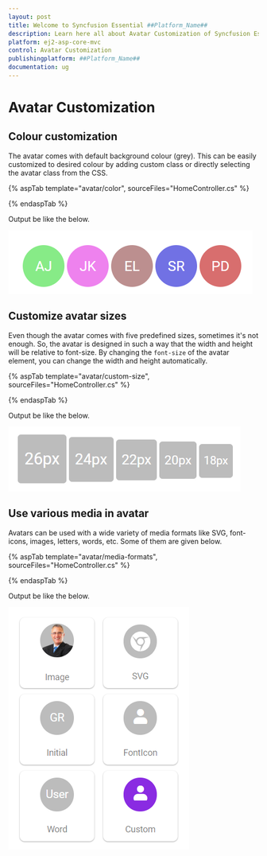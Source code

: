 ```yaml
---
layout: post
title: Welcome to Syncfusion Essential ##Platform_Name##
description: Learn here all about Avatar Customization of Syncfusion Essential ##Platform_Name## widgets based on HTML5 and jQuery.
platform: ej2-asp-core-mvc
control: Avatar Customization
publishingplatform: ##Platform_Name##
documentation: ug
---
```


# Avatar Customization

## Colour customization

The avatar comes with default background colour (grey). This can be easily customized to desired colour by adding
custom class or directly selecting the avatar class from the CSS.

{% aspTab template="avatar/color", sourceFiles="HomeController.cs" %}

{% endaspTab %}

Output be like the below.

![Avatar Color](../images/color.PNG)

## Customize avatar sizes

Even though the avatar comes with five predefined sizes, sometimes it's not enough. So, the avatar is designed in such
a way that the width and height will be relative to font-size. By changing the `font-size` of the avatar element, you can
change the width and height automatically.

{% aspTab template="avatar/custom-size", sourceFiles="HomeController.cs" %}

{% endaspTab %}

Output be like the below.

![Avatar Size](../images/customization.PNG)

## Use various media in avatar

Avatars can be used with a wide variety of media formats like SVG, font-icons, images, letters, words, etc. Some of them are given below.

{% aspTab template="avatar/media-formats", sourceFiles="HomeController.cs" %}

{% endaspTab %}

Output be like the below.

![Media Format](../images/media.PNG)
